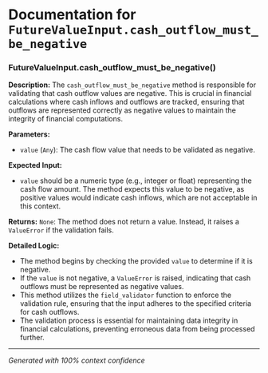 # Documentation for `FutureValueInput.cash_outflow_must_be_negative`

### FutureValueInput.cash_outflow_must_be_negative()

**Description:**
The `cash_outflow_must_be_negative` method is responsible for validating that cash outflow values are negative. This is crucial in financial calculations where cash inflows and outflows are tracked, ensuring that outflows are represented correctly as negative values to maintain the integrity of financial computations.

**Parameters:**
- `value` (`Any`): The cash flow value that needs to be validated as negative.

**Expected Input:**
- `value` should be a numeric type (e.g., integer or float) representing the cash flow amount. The method expects this value to be negative, as positive values would indicate cash inflows, which are not acceptable in this context.

**Returns:**
`None`: The method does not return a value. Instead, it raises a `ValueError` if the validation fails.

**Detailed Logic:**
- The method begins by checking the provided `value` to determine if it is negative.
- If the `value` is not negative, a `ValueError` is raised, indicating that cash outflows must be represented as negative values.
- This method utilizes the `field_validator` function to enforce the validation rule, ensuring that the input adheres to the specified criteria for cash outflows.
- The validation process is essential for maintaining data integrity in financial calculations, preventing erroneous data from being processed further.

---
*Generated with 100% context confidence*
